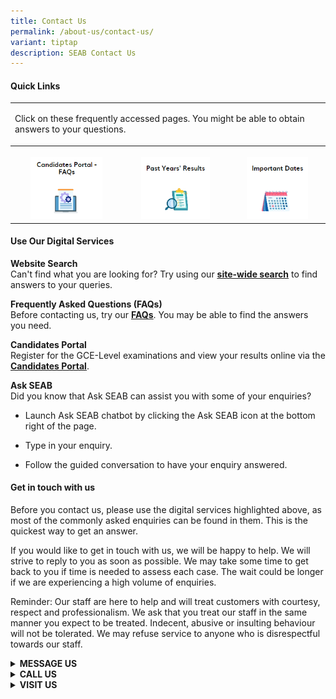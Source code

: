 ```yaml
---
title: Contact Us
permalink: /about-us/contact-us/
variant: tiptap
description: SEAB Contact Us
---
```

<h4><strong>Quick Links</strong></h4>
<table>
<tbody>
<tr>
<td rowspan="1" colspan="3">
<p>Click on these frequently accessed pages. You might be able to obtain
answers to your questions.</p>
</td>
</tr>
<tr>
<th rowspan="1" colspan="1">
<p></p><a class="isomer-image-wrapper" href="https://myexams.seab.gov.sg/faq/"><img style="width: 70%;" height="auto" width="100%" alt="candidates portal" src="/images/cp_btn.png"></a>
</th>
<th rowspan="1" colspan="1">
<p></p><a class="isomer-image-wrapper" href="/services/statements-of-results"><img style="width: 70%;" height="auto" width="100%" alt="past years' results" src="/images/pyr_btn.png"></a>
</th>
<th rowspan="1" colspan="1">
<p></p><a class="isomer-image-wrapper" href="/important-dates-for-candidates/"><img style="width: 70%;" height="auto" width="100%" alt="important dates" src="/images/important_dates_btn.png"></a>
</th>
</tr>
</tbody>
</table>
<h4><strong>Use Our Digital Services</strong></h4>
<p><strong>Website Search</strong> 
<br>Can't find what you are looking for? Try using our&nbsp;<strong><a href="https://www.seab.gov.sg/search?search=&amp;examination_level=&amp;year=&amp;sort=alphabet&amp;page=1" rel="noopener noreferrer nofollow" target="_blank"><u>site-wide search</u></a></strong> to
find answers to your queries.</p>
<p><strong>Frequently Asked Questions (FAQs)</strong> 
<br>Before contacting us, try our <strong><a href="https://www.seab.gov.sg/home/seab-web/faqs/faq" rel="noopener noreferrer nofollow" target="_blank"><u>FAQs</u></a></strong>.
You may be able to find the answers you need.</p>
<p><strong>Candidates Portal</strong> 
<br>Register for the GCE-Level examinations and view your results online via
the <strong><a href="https://myexams.seab.gov.sg/" rel="noopener noreferrer nofollow" target="_blank"><u>Candidates Portal</u></a></strong>.</p>
<p><strong>Ask SEAB</strong> 
<br>Did you know that Ask SEAB can assist you with some of your enquiries?</p>
<ul data-tight="true" class="tight">
<li>
<p>Launch Ask SEAB chatbot by clicking the Ask SEAB icon at the bottom right
of the page.</p>
</li>
<li>
<p>Type in your enquiry.</p>
</li>
<li>
<p>Follow the guided conversation to have your enquiry answered.</p>
</li>
</ul>
<h4><strong>Get in touch with us</strong></h4>
<p>Before you contact us, please use the digital services highlighted above,
as most of the commonly asked enquiries can be found in them. This is the
quickest way to get an answer.</p>
<p>If you would like to get in touch with us, we will be happy to help. We
will strive to reply to you as soon as possible. We may take some time
to get back to you if time is needed to assess each case. The wait could
be longer if we are experiencing a high volume of enquiries.</p>
<p>Reminder: Our staff are here to help and will treat customers with courtesy,
respect and professionalism. We ask that you treat our staff in the same
manner you expect to be treated. Indecent, abusive or insulting behaviour
will not be tolerated. We may refuse service to anyone who is disrespectful
towards our staff.</p>
<p></p>
<div data-type="detailGroup" class="isomer-accordion isomer-accordion-white">
<details class="isomer-details">
<summary><strong>MESSAGE US</strong>
</summary>
<div data-type="detailsContent" class="isomer-details-content">
<p>You can send us your enquiry via the online <strong><a href="https://form.gov.sg/#!/5dc02f345f93b5001904159d" rel="noopener noreferrer nofollow" target="_blank"><u>form</u></a></strong>.
<br>You can report technical issues faced in Candidates Portal, such as system
errors, payment issues, and the updating of your registration details via
this <strong><a href="https://form.gov.sg/#!/6221cad04dfe5a0013d73387" rel="noopener noreferrer nofollow" target="_blank"><u>form</u></a></strong>.</p>
</div>
</details>
<details class="isomer-details">
<summary><strong>CALL US</strong>
</summary>
<div data-type="detailsContent" class="isomer-details-content">
<p>Our operating hours:</p>
<ul data-tight="true" class="tight">
<li>
<p>Monday to Friday: 9:00am to 5:00pm</p>
</li>
<li>
<p>We are closed on weekends, public holidays, 31 March 2023, 8 August 2023
and 21 December 2023.</p>
</li>
</ul>
<p>Peak periods are:</p>
<ul data-tight="true" class="tight">
<li>
<p>Mondays</p>
</li>
<li>
<p>11:00am to 2:00pm</p>
</li>
<li>
<p>The working day after our days of closure</p>
</li>
</ul>
<p>You can call us at 6970 6255.</p>
</div>
</details>
<details class="isomer-details">
<summary><strong>VISIT US</strong>
</summary>
<div data-type="detailsContent" class="isomer-details-content">
<p>Counter services at SEAB's Visitor Centre are available by appointment
only. Make an&nbsp;<strong><a href="https://form.gov.sg/#!/5ded051777515a0012069a05" rel="noopener noreferrer nofollow" target="_blank"><u>appointment</u></a></strong>&nbsp;at
least 2 business days in advance to visit us at your preferred timeslot.
<br>We will assess your request for an appointment and may contact you via
email/phone if your request can be addressed via these channels.
<br>We will aim to confirm your appointment within 2 business days.</p>
<p><strong>Locate Us</strong> 
<br>Singapore Examinations and Assessment Board (SEAB)
<br>298 Jalan Bukit Ho Swee
<br>Singapore 169565</p>
<div class="iframe-wrapper">
<iframe style="border:0;" height="450" width="600" allowfullscreen="true" frameborder="0" src="https://www.google.com/maps/embed?pb=!1m18!1m12!1m3!1d3988.8108526269843!2d103.82785487461636!3d1.2876142617734683!2m3!1f0!2f0!3f0!3m2!1i1024!2i768!4f13.1!3m3!1m2!1s0x31da197f71e74c17%3A0x640155d629854ff7!2sSingapore%20Examinations%20and%20Assessment%20Board!5e0!3m2!1sen!2ssg!4v1709517945773!5m2!1sen!2ssg"></iframe>
</div>
<p><strong>Transport to SEAB</strong> 
<br>Directions to SEAB by train, taxi or car, can be found via this <a href="https://www.seab.gov.sg/docs/default-source/documents/enhanced-guide-to-seab-bhs.pdf?sfvrsn=ccec0579_2" rel="noopener noreferrer nofollow" target="_blank"><u>link</u></a>.
<br>Other public transport options near SEAB are listed below:</p>
<p><strong>Bus Services</strong> 
<br>Alight near Tiong Bahru MRT Station: 5, 16, 16M, 33, 33A, 63, 121, 122,
123, 123M, 195, 195A, 851
<br>Alight along Lower Delta Road, near Beo Crescent: 14, 32, 64, 65, 121,
122
<br>Alight along Zion Road, near Block 2B: 5, 16, 16M, 75, 121, 123, 175,
195, 970</p>
</div>
</details>
</div>
<p></p>